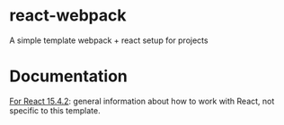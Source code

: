 # react-webpack
A simple template webpack + react setup for projects

# Documentation
[For React 15.4.2](https://facebook.github.io/react/): general information about how to work with React, not specific to this template.

